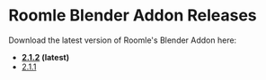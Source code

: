 # Roomle Blender Addon Releases

Download the latest version of Roomle's Blender Addon here:

<!-- Versions //-->

- **[2.1.2](io_mesh_roomle_2.1.2.zip) (latest)**
- [2.1.1](io_mesh_roomle_2.1.1.zip)
